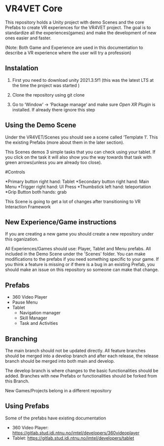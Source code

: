 # VR4VET Core
This repository holds a Unity project with demo Scenes and the core Prefabs to create VR experiences for the VR4VET project. The goal is to standardize all the experiences(games) and make the development of new ones easier and faster.

(Note: Both Game and Experience are used in this documentation to describe a VR experience where the user will try a profession)

## Instalation

1. First you need to download unity 2021.3.5f1 (this was the latest LTS at the time the project was started )

2. Clone the repository using git clone

3. Go to ‘Window’ -> ‘Package manage’ and make sure *Open XR Plugin* is installed. If  already there ignore this step


## Using the Demo Scene

Under the VR4VET/Scenes you should see a scene called ‘Template 1’. This the existing Prefabs (more about them in the later section). 

This Scenes demos 3 simple tasks that you can check using your tablet. If you click on the task it will also show you the way towards that task with green arrows(unless you are already too close). 

#Controls

*Primary button right hand: Tablet
*Secondary button right hand: Main Menu
*Trigger right hand: UI Press
*Thumbstick left hand: teleportation
*Grip Button both hands: grab
 

This Scene is going to get a lot of changes after transitioning to VR Interaction Framework



## New Experience/Game instructions

If you are creating a new game you should create a new repository under this oganization. 

All Experiences/Games should use: Player, Tablet and Menu prefabs. All included in the Demo Scene under the 'Scenes' folder. You can make modifications to the prefabs if you need something specific to your game. If you think a feature is missing or if there is a bug in an existing Prefab, you should make an issue on this repository so someone can make that change.   


## Prefabs 
* 360 Video Player
* Pause Menu
* Tablet
  - Navigation manager
  - Skill Manager
  - Task and Activities

## Branching 
The main branch should not be updated directly. All feature branches should be merged into a develop branch and after each release, the release branch should be merged into both main and develop.

The develop branch is where changes to the basic functionalities should be added. Branches with new Prefabs or functionalities should be forked from this Branch.

New Games/Projects belong in a different repository

## Using Prefabs

Some of the prefabs have existing documentation

* 360 Video Player: https://gitlab.stud.idi.ntnu.no/imtel/developers/360videoplayer
* Tablet: https://gitlab.stud.idi.ntnu.no/imtel/developers/tablet


